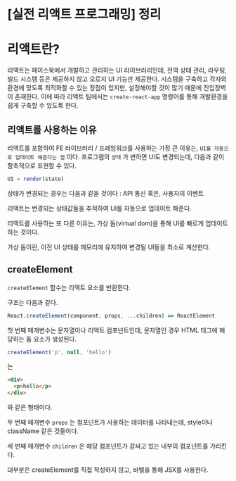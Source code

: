 # [실전 리액트 프로그래밍] 정리

# 리액트란?
리액트는 페이스북에서 개발하고 관리하는 UI 라이브러리인데, 전역 상태 관리, 라우팅, 빌드 시스템 등은 제공하지 않고 오로지 UI 기능만 제공한다. 시스템을 구축하고 각자의 환경에 맞도록 최적화할 수 있는 장점이 있지만, 설정해야할 것이 많기 때문에 진입장벽이 존재한다. 이에 따라 리액트 팀에서는 `create-react-app` 명령어를 통해 개발환경을 쉽게 구축할 수 있도록 한다. 

## 리액트를 사용하는 이유 
리액트를 포함하여 FE 라이브러리 / 프레임워크를 사용하는 가장 큰 이유는, `UI를 자동으로 업데이트 해준다는 점` 이다. 프로그램의 `상태` 가 변하면 UI도 변경되는데, 다음과 같이 함축적으로 표현할 수 있다.

``` javascript
UI = render(state)
```

상태가 변경되는 경우는 다음과 같을 것이다 : API 통신 혹은, 사용자의 이벤트

리액트는 변경되는 상태값들을 추적하여 UI를 자동으로 업데이트 해준다. 

리액트를 사용하는 또 다른 이유는, 가상 돔(virtual dom)을 통해 UI를 빠르게 업데이트 하는 것이다.

가상 돔이란, 이전 UI 상태를 메모리에 유지하여 변경될 UI들을 최소로 계산한다. 

## createElement
`createElement` 함수는 리액트 요소를 반환한다. 

구조는 다음과 같다.

``` javascript
React.createElement(component, props, ...children) => ReactElement
```
첫 번째 매개변수는 문자열이나 리액트 컴포넌트인데, 문자열인 경우 HTML 태그에 해당하는 돔 요소가 생성된다. 

``` javascript
createElement('p', null, 'hello')
```
는
``` html
<div>
  <p>hello</p>
</div>
```
와 같은 형태이다. 

두 번째 매개변수 `props` 는 컴포넌트가 사용하는 데이터를 나타내는데, style이나 className 같은 것들이다.

세 번째 매개변수 `children` 은 해당 컴포넌트가 감싸고 있는 내부의 컴포넌트를 가리킨다. 

대부분은 createElement를 직접 작성하지 않고, 바벨을 통해 JSX를 사용한다. 
